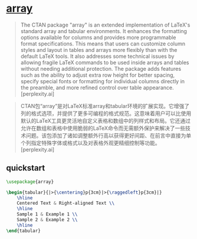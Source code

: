 # [array](https://www.ctan.org/pkg/array)

> The CTAN package "array" is an extended implementation of LaTeX's standard array and tabular environments. It enhances the formatting options available for columns and provides more programmable format specifications. This means that users can customize column styles and layout in tables and arrays more flexibly than with the default LaTeX tools. It also addresses some technical issues by allowing fragile LaTeX commands to be used inside arrays and tables without needing additional protection. The package adds features such as the ability to adjust extra row height for better spacing, specify special fonts or formatting for individual columns directly in the preamble, and more refined control over table appearance. [perplexity.ai]

> CTAN包“array”是对LaTeX标准array和tabular环境的扩展实现。它增强了列的格式选项，并提供了更多可编程的格式规范。这意味着用户可以比使用默认的LaTeX工具更灵活地自定义表格和数组中的列样式和布局。它还通过允许在数组和表格中使用脆弱的LaTeX命令而无需额外保护来解决了一些技术问题。该包添加了诸如调整额外行高以获得更好间距、在前言中直接为单个列指定特殊字体或格式以及对表格外观更精细控制等功能。  [perplexity.ai]

## quickstart

```tex
\usepackage{array}
```

```tex
\begin{tabular}{|>{\centering}p{3cm}|>{\raggedleft}p{3cm}|}
    \hline
    Centered Text & Right-aligned Text \\
    \hline
    Sample 1 & Example 1 \\
    Sample 2 & Example 2 \\
    \hline
\end{tabular}
```
